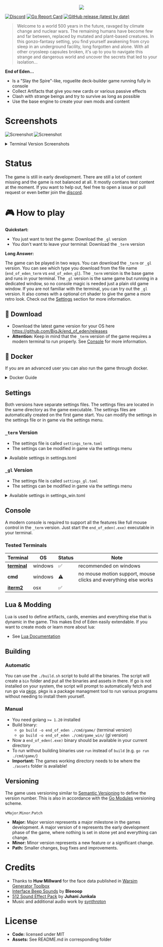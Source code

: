 <p align="center">
  <img align="center" src=".github/header.png" />
</p>

[![Discord](https://img.shields.io/discord/1099310842564059168?label=discord)](https://discord.gg/XpDvfvVuB2) [![Go Report Card](https://goreportcard.com/badge/github.com/BigJk/end_of_eden)](https://goreportcard.com/report/github.com/BigJk/end_of_eden) [![GitHub release (latest by date)](https://img.shields.io/github/v/release/BigJk/end_of_eden)](https://github.com/BigJk/end_of_eden/releases)

> Welcome to a world 500 years in the future, ravaged by climate change and nuclear wars. The remaining humans have become few and far between, replaced by mutated and plant-based creatures. In this gonzo-fantasy setting, you find yourself awakening from cryo sleep in an underground facility, long forgotten and alone. With all other cryosleep capsules broken, it's up to you to navigate this strange and dangerous world and uncover the secrets that led to your isolation...

**End of Eden...**
- Is a "Slay the Spire"-like, roguelite deck-builder game running fully in console
- Collect Artifacts that give you new cards or various passive effects
- Clash with strange beings and try to survive as long as possible
- Use the base engine to create your own mods and content


# Screenshots

![Screenshot](.github/screenshot_gl1.png)
![Screenshot](.github/screenshot_gl3.png)

<details><summary>Terminal Version Screenshots</summary>


![Screenshot](.github/screenshot.png)
![Screenshot](.github/screenshot_merchant.png)
</details>

# Status

The game is still in early development. There are still a lot of content missing and the game is not balanced at all. It mostly contians test content at the moment. If you want to help out, feel free to open a issue or pull request or even better join the [discord](https://discord.gg/XpDvfvVuB2).

# :video_game: How to play

**Quickstart:**

- You just want to test the game: Download the ``_gl`` version
- You don't want to leave your terminal: Download the ``_term`` version

**Long Answer:**


The game can be played in two ways. You can download the ``_term`` or ``_gl`` version. You can see which type you download from the file name (``end_of_eden_term`` vs ``end_of_eden_gl``). The ``_term`` version is the base game and runs in your terminal. The ``_gl`` version is the same game but running in a dedicated window, so no console magic is needed just a plain old game window. If you are not familiar with the terminal, you can try out the ``_gl`` version. It also comes with a optional crt shader to give the game a more retro look. Check out the [Settings](#settings) section for more information.

## :file_folder: Download

- Download the latest game version for your OS here https://github.com/BigJk/end_of_eden/releases
- **Attention:** Keep in mind that the ``_term`` version of the game requires a modern terminal to run properly. See [Console](#console) for more information.

## :whale: Docker

If you are an advanced user you can also run the game through docker.

<details><summary>Docker Guide</summary>


### Pull Image

```
docker pull ghcr.io/bigjk/end_of_eden:master
```

### Base Game

You can run the base game through docker, but audio is not supported. You also have to specify the terminal capabilities via environment flags. The following example uses the ``xterm-256color`` terminal and enables true color support.

````
docker run --name end_of_eden -e TERM=xterm-256color -e COLORTERM=truecolor -it ghcr.io/bigjk/end_of_eden:master /app/end_of_eden --audio=false
````

Possible options for the ``TERM`` environment variable are:
- ``xterm-256color``
- ``xterm``
- ``screen-256color``
- ``screen``
- ``vt100``
and more...

``COLORTERM`` defines if the terminal supports true color. If you are using a modern terminal its probably safe to set this to ``truecolor``. Other options are ``24bit``, ``16mil`` and ``8bit``.

### SSH Server

````
docker run --name end_of_eden -p 8275:8273 -it ghcr.io/bigjk/end_of_eden:master /app/end_of_eden_ssh
````

</details>

## Settings

Both versions have separate settings files. The settings files are located in the same directory as the game executable. The settings files are automatically created on the first game start. You can modify the settings in the settings file or in game via the settings menu.

### ``_term`` Version

- The settings file is called ``settings_term.toml``
- The settings can be modified in game via the settings menu

<details><summary>Available settings in settings.toml</summary>

```toml
# Audio volume
#
volume = 1.0

# Mods that should be loaded (can be edited in game)
#
mods = [ "example_mod", "other_mod" ]
```

</details>

### ``_gl`` Version

- The settings file is called ``settings_gl.toml``
- The settings can be modified in game via the settings menu

<details><summary>Available settings in settings_win.toml</summary>

```toml
# Audio volume
#
volume = 1.0

# Mods that should be loaded (can be edited in game)
#
mods = [ "example_mod", "other_mod" ]

# Enable or disable audio
#
audio = true

# Enable or disable the crt shader
#
crt = true

# Enable or disable the grain shader
#
crt = grain

# DPI scaling
#
dpi = 1

# Font to be used for normal, italic and bold text.
# The font needs to be relative to ./assets/fonts.
# Using a nerd font is recommended: https://www.nerdfonts.com/font-downloads
#
font_normal = 'BigBlueTermPlusNerdFont-Regular.ttf'
font_italic = 'BigBlueTermPlusNerdFont-Regular.ttf'
font_bold = 'BigBlueTermPlusNerdFont-Regular.ttf'

# Font size
#
font_size = 12

# Max fps
#
fps = 30

# Window size
#
height = 800
width = 1100
```

</details>

## Console

A modern console is required to support all the features like full mouse control in the ``_term`` version. Just start the  ``end_of_eden(.exe)`` executable in your terminal.

### Tested Terminals
| Terminal                                              |   OS    | Status             | Note                                                            |
|-------------------------------------------------------|---------|--------------------|-----------------------------------------------------------------|
| **[terminal](https://github.com/microsoft/terminal)** | windows | :white_check_mark: | recommended on windows                                          |
| **cmd**                                               | windows | :warning:          | no mouse motion support, mouse clicks and everything else works |
| **[iterm2](https://iterm2.com/)**                     | osx     | :white_check_mark: |                                                                 |

## Lua & Modding

Lua is used to define artifacts, cards, enemies and everything else that is dynamic in the game. This makes End of Eden easily extendable. If you want to create mods or learn more about lua:

- See [Lua Documentation](docs/LUA_DOCS.md)

## Building

### Automatic

You can use the ``./build.sh`` script to build all the binaries. The script will create a ``bin`` folder and put all the binaries and assets in there. If go is not installed on your system, the script will prompt to automatically fetch and run go via [pkgx](https://pkgx.dev/). pkgx is a package managment tool to run various programs without needing to install them yourself.

### Manual

- You need golang ``>= 1.20`` installed
- Build binary:
  - ``go build -o end_of_eden ./cmd/game/`` (terminal version)
  - ``go build -o end_of_eden ./cmd/game_win/`` (gl version)
- Now a ``end_of_eden(.exe)`` binary should be available in your current directory
- To run without building binaries use ``run`` instead of ``build`` (e.g. ``go run ./cmd/game/``)
- **Important:** The games working directory needs to be where the ``./assets`` folder is available!

## Versioning

The game uses versioning similar to [Semantic Versioning](https://semver.org/) to define the version number. This is also in accordance with the [Go Modules](https://go.dev/doc/modules/version-numbers) versioning scheme.

v``Major``.``Minor``.``Patch``

- **Major:** Major version represents a major milestone in the games development. A major version of ``0`` represents the early development phase of the game, where nothing is set in stone yet and everything can change.
- **Minor:** Minor version represents a new feature or a significant change.
- **Path:** Smaller changes, bug fixes and improvements.

# Credits

- Thanks to **Huw Millward** for the face data published in [Warsim Generator Toolbox](https://huw2k8.itch.io/warsims-generator-toolbox)
- [Interface Beep Sounds](https://bleeoop.itch.io/interface-bleeps) by **Bleeoop**
- [512 Sound Effect Pack](https://opengameart.org/content/512-sound-effects-8-bit-style) by **Juhani Junkala**
- Music and additional audio work by [synthroton](https://synthroton.bandcamp.com/)

# License

- **Code:** licensed under MIT
- **Assets:** See README.md in corresponding folder
